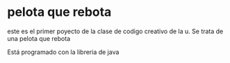 # pelota que rebota

 este es el primer poyecto de la clase de codigo creativo de la u. Se trata de una pelota que rebota

 Está programado con la libreria de java
 